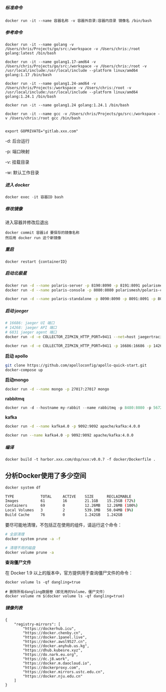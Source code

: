 ##### 标准命令

```
docker run -it --name 容器名称 -v 容器外目录:容器内目录 镜像名 /bin/bash
```



##### 参考命令

```
docker run -it --name golang -v /Users/chris/Projects/go/src:/workspace -v /Users/chris:/root golang:latest /bin/bash

docker run -it --name golang1.17-amd64 -v /Users/chris/Projects/go/src:/workspace -v /Users/chris:/root -v /usr/local/include:/usr/local/include --platform linux/amd64 golang:1.17 /bin/bash

docker run -it --name golang1.24-amd64 -v /Users/chris/Projects:/workspace -v /Users/chris:/root -v /usr/local/include:/usr/local/include --platform linux/amd64 golang:1.24.1 /bin/bash

docker run -it --name golang1.24 golang:1.24.1 /bin/bash

docker run -it --name gcc -v /Users/chris/Projects/go/src:/workspace -v /Users/chris:/root gcc /bin/bash


export GOPRIVATE="gitlab.xxx.com"
```



-d: 后台运行

-p: 端口映射

-v: 挂载目录

-w: 默认工作目录



##### 进入 docker

```go
docker exec -it 容器ID bash
```



##### 修改镜像

进入容器并修改后退出

```
docker commit 容器id 要保存的镜像名称
然后用 docker run 这个新镜像
```



##### 重启

```
docker restart {containerID}
```



##### 启动北极星
```bash
docker run -d --name polaris-server -p 8190:8090 -p 8191:8091 polarismesh/polaris-server
docker run -d --name polaris-console -p 8080:8080 polarismesh/polaris-console

docker run -d --name polaris-standalone -p 8090:8090 -p 8091:8091 -p 8080:8080 polarismesh/polaris-standalone:latest
```

##### 启动 jaeger
```bash
# 16686: jaeger UI 端口
# 14268: jaeger API 端口
# 6831 jaeger agent 端口
docker run -d -e COLLECTOR_ZIPKIN_HTTP_PORT=9411 --net=host jaegertracing/all-in-one:latest

docker run -d -e COLLECTOR_ZIPKIN_HTTP_PORT=9411 -p 16686:16686 -p 14268:14268  -p 14269:14269 -p 9411:9411 -p 6831:6831/udp jaegertracing/all-in-one:latest
```

**启动 apollo**

```bash
git clone https://github.com/apolloconfig/apollo-quick-start.git
docker-compose up
```

**启动mongo**

```bash
docker run -d --name mongo -p 27017:27017 mongo
```

**rabbitmq**

```go
docker run -d --hostname my-rabbit --name rabbitmq -p 8480:8080 -p 5672:5672 -p 15672:15672 rabbitmq
```

**kafka**

```bash
docker run -d --name kafka4.0 -p 9092:9092 apache/kafka:4.0.0

docker run --name kafka4.0 -p 9092:9092 apache/kafka:4.0.0
```





##### 编译

```
docker build -t harbor.xxx.com/dsp/xxx:v0.0.7 -f docker/Dockerfile .
```





## 分析Docker使用了多少空间

```bash
docker system df

TYPE            TOTAL     ACTIVE    SIZE      RECLAIMABLE
Images          61        16        21.1GB    15.25GB (72%)
Containers      69        0         12.26MB   12.26MB (100%)
Local Volumes   3         2         539.1MB   50.04MB (9%)
Build Cache     76        0         1.242GB   1.242GB
```



要尽可能地清理，不包括正在使用的组件，请运行这个命令：

```sh
# 全部清理
docker system prune -a -f

# 清理不用的磁盘
docker volume prune -a
```



**查询僵尸文件**

在 Docker 1.9 以上的版本中，官方提供用于查询僵尸文件的命令：

```
docker volume ls -qf dangling=true

# 删除所有dangling数据卷（即无用的Volume，僵尸文件）
docker volume rm $(docker volume ls -qf dangling=true)
```



##### 镜像列表

```
{
    "registry-mirrors": [
        "https://dockerhub.icu",
        "https://docker.chenby.cn",
        "https://docker.1panel.live",
        "https://docker.awsl9527.cn",
        "https://docker.anyhub.us.kg",
        "https://dhub.kubesre.xyz",
        "https://do.nark.eu.org",
        "https://dc.j8.work",
        "https://docker.m.daocloud.io",
        "https://dockerproxy.com",
        "https://docker.mirrors.ustc.edu.cn",
        "https://docker.nju.edu.cn"
    ]
}
```

